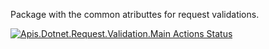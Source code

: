 Package with the common atributtes for request validations.

[![Apis.Dotnet.Request.Validation.Main Actions Status](https://github.com/bernat-nosas/Apis.Dotnet.Request.Validation/workflows/Apis.Dotnet.Request.Validation.Main/badge.svg)](https://github.com/bernat-nosas/Apis.Dotnet.Request.Validation/actions)
